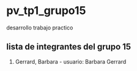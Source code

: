 # pv_tp1_grupo15
desarrollo trabajo practico

## lista de integrantes del grupo 15
1. Gerrard, Barbara - usuario: Barbara Gerrard 
